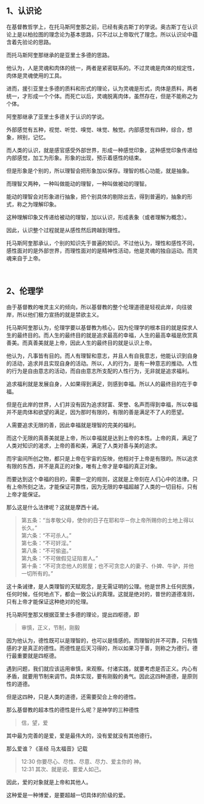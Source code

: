 <h2>1、认识论</h2><p data-pid="v4WCmvUt">在基督教哲学上，在托马斯阿奎那之前，已经有奥古斯丁的学说。奥古斯丁在认识论上是以柏拉图的理念论为基本思路，只不过以上帝取代了理念。所以认识论中蕴含着先验论的思路。</p><p data-pid="MLr3XlSa">而托马斯阿奎那继承的是亚里士多德的思路。</p><p data-pid="qAFZnsCs">他认为，人是灵魂和肉体的统一，两者是紧密联系的。不过灵魂是肉体的规定性，肉体是灵魂使用的工具。</p><p data-pid="euHHMDA8">进而，援引亚里士多德的质料和形式的理论，认为灵魂是形式，肉体是质料，两者统一，才形成一个个体。而死亡以后，灵魂脱离肉体，虽然存在，但是不能称之为个体。</p><p data-pid="WCUwwazv">阿奎那继承了亚里士多德关于认识的学说。</p><p data-pid="eCClWFCj">外部感觉有五种，视觉、听觉、嗅觉、味觉、触觉。内部感觉有四种，综合，想象，辨别，记忆。</p><p data-pid="VmiW57DM">而人类的认识，就是感官感受外部世界，形成一种感觉印象，这种感觉印象传递给内部感觉，加工为形象。形象的出现，预示着感性的结束。</p><p data-pid="RVacyTgr">但是形象是个别的，所以理智会把形象加以保存。理智的核心功能，就是抽象。</p><p data-pid="etAhY7bR">而理智又两种，一种叫做能动的理智，一种叫做被动的理智。</p><p data-pid="yIuUgf6S">能动的理智会对形象进行抽象，把个别具体的剔除出去，得到普遍的，抽象的形式，称之为理解印象。</p><p data-pid="0ERRzskz">这种理解印象又传递给被动的理智，加以认识，形成表象（或者理解为概念）。</p><p data-pid="QjvVxaMR">因此，认识整个过程就是从感性然后跨越到理性。</p><p data-pid="6lA4f32S">托马斯阿奎那承认，个别的知识先于普遍的知识。不过他认为，理性和感性不同，感性面对的是外部世界，而理性面对的是精神性活动，他是灵魂的独自运动。而灵魂来自于上帝。</p><p><br></p><h2>2、伦理学</h2><p data-pid="VDA8Wut9">由于基督教的唯灵主义的倾向，所以基督教的整个伦理道德是轻视此岸，向往彼岸，所以他们极力宣扬的就是禁欲主义。</p><p data-pid="A0XqyvvA">托马斯阿奎那认为，伦理学要以基督教为核心，因为伦理学的根本目的就是探求人生的最终目的。而人生的最终目的就是追求最高的幸福，人生的最高幸福是欣赏真善美。而真善美就是上帝，因此人生的最终目的就是认识上帝。</p><p data-pid="S90tt6Kp">他认为，凡事皆有目的。而人有理智和意志，并且人有自我意志，他能认识到自身的活动，追求并且实现自身的活动。所以，人的行为，是有一种意志的推动。人性的行为是自由意志的活动，而自由意志所支配的人性行为，无非就是追求福利。</p><p data-pid="-j_pm5QI">追求福利就是发展自身，人如果得到满足，则感到幸福。所以人的最终目的在于幸福。</p><p data-pid="MBRLCe4l">但是在此岸的世界，人们并没有因为追求财富、荣誉、名声而得到幸福，所以幸福并不是肉体和欲望的满足，因为那时有限的，有限的善是满足不了人的愿望。</p><p data-pid="-ArRgWEb">人需要追求无限的善，因此幸福就是理智的完美的福利。</p><p data-pid="KGfe6bMG">而这个无限的真善美就是上帝，所以幸福就是达到上帝的本性。上帝的真，满足了人类对知识的渴求，上帝的善和美，满足了人类对善与美的追求。</p><p data-pid="nl7R1ncA">而宇宙间所创之物，都只是上帝在宇宙的反映，他相对于上帝是有限的。所以追求有限的东西，并不是真正的对象，唯有上帝才是幸福的真正对象。</p><p data-pid="-UlDT3Ho">而要达到这个幸福的目的，需要一定的规则，这就是上帝刻在人们心中的法律。只有上帝所刻之法，才能保证可靠性，因为无限的幸福超越了人类的一切目标，只有上帝才能保证。</p><p data-pid="x193Bs32">那么这是什么法律呢？这就是摩西十诫。</p><blockquote data-pid="8pNeLcsS">第五条：“当孝敬父母，使你的日子在耶和华－你上帝所赐你的土地上得以长久。” 　　<br>第六条：“不可杀人。”　<br>第七条：“不可奸淫。”<br>第八条：“不可偷盗。”　<br>第九条：“不可做假见证陷害人。”<br>第十条：“不可贪恋他人的房屋；也不可贪恋人的妻子、仆婢、牛驴，并他一切所有的。”</blockquote><p data-pid="ScecGpLc">这十条诫律，是人类理智的天赋观念，是无需证明的公理。他是世界上任何民族，任何时候，任何地点下，都会一致公认的真理。这就是绝对的，普世的道德准则，只有上帝才能保证这种绝对的伦理。</p><p data-pid="LEVmAbmG">托马斯阿奎那又根据亚里士多德的理论，提出四枢德，即</p><blockquote data-pid="7UNElOjo">审慎，正义，节制，刚毅</blockquote><p data-pid="JSk9iuWu">因为他认为，德性既可以是理智的，也可以是情感的。而理智的并不可靠，只有情感的才是真正的德性。而德性是后天习得的，所以如果习于善，则称之为德行。德行最重要就是四枢德。</p><p data-pid="DCP-gyOu">遇到问题，我们就应该运用审慎，来观察。付诸实践，就要考虑是否正义。内心有矛盾，就要用节制来调节。具体实现，要有刚毅的勇气。因此这四种道德，是原则性的道德。</p><p data-pid="IDuP0vPL">但是这四种，只是人类的道德，还需要契合上帝的德性。</p><p data-pid="cMXW4bnx">那么基督教的超本性的德性是什么呢？是神学的三种德性</p><blockquote data-pid="77UqdJkS">信，望，爱</blockquote><p data-pid="ZwkrAyZn">其中最为完善的是爱，爱是最伟大的，没有爱就没有其他德行。</p><p data-pid="7rREca-1">那么爱谁？《圣经 马太福音》记载</p><blockquote data-pid="X11-JjH3">12:30 你要尽心、尽性、尽意、尽力、爱主你的 神。<br> 12:31 其次、就是说、要爱人如己。</blockquote><p data-pid="Rp4ky6P5">因此，爱的对象就是上帝和其他人。</p><p data-pid="kVcq9Qbj">这种爱是一种博爱，是要超越一切具体的阶级的爱。</p><p></p><p></p><p></p>